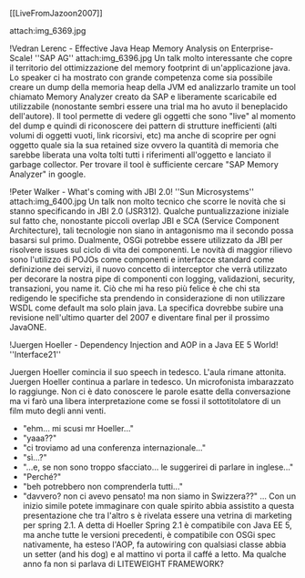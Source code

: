 [[LiveFromJazoon2007]]

attach:img_6369.jpg

!Vedran Lerenc - Effective Java Heap Memory Analysis on Enterprise-Scale!
''SAP AG''
attach:img_6396.jpg
Un talk molto interessante che copre il territorio del ottimizzazione del memory footprint di un'applicazione java. Lo speaker ci ha mostrato con grande competenza come sia possibile creare un dump della memoria heap della JVM ed analizzarlo tramite un tool chiamato Memory Analyzer creato da SAP e liberamente scaricabile ed utilizzabile (nonostante sembri essere una trial ma ho avuto il beneplacido dell'autore). 
Il tool permette di vedere gli oggetti che sono "live" al momento del dump e quindi di riconoscere dei pattern di strutture inefficienti (alti volumi di oggetti vuoti, link ricorsivi, etc) ma anche di scoprire per ogni oggetto quale sia la sua retained size ovvero la quantità di memoria che sarebbe liberata una volta tolti tutti i riferimenti all'oggetto e lanciato il garbage collector. 
Per trovare il tool è sufficiente cercare "SAP Memory Analyzer" in google.

!Peter Walker - What's coming with JBI 2.0!
''Sun Microsystems''
attach:img_6400.jpg
Un talk non molto tecnico che scorre le novità che si stanno specificando in JBI 2.0 (JSR312). Qualche puntualizzazione iniziale sul fatto che, nonostante piccoli overlap JBI e SCA (Service Component Architecture), tali tecnologie non siano in antagonismo ma il secondo possa basarsi sul primo. Dualmente, OSGi potrebbe essere utilizzato da JBI per risolvere issues sul ciclo di vita dei componenti. Le novità di maggior rilievo sono l'utilizzo di POJOs come componenti e interfacce standard come definizione dei servizi, il nuovo concetto di interceptor che verrà utilizzato per decorare la nostra pipe di componenti con logging, validazioni, security, transazioni, you name it. Ciò che mi ha reso più felice è che chi sta redigendo le specifiche sta prendendo in considerazione di non utilizzare WSDL come default ma solo plain java. 
La specifica dovrebbe subire una revisione nell'ultimo quarter del 2007 e diventare final per il prossimo JavaONE.

!Juergen Hoeller - Dependency Injection and AOP in a Java EE 5 World!
''Interface21''

Juergen Hoeller comincia il suo speech in tedesco. L'aula rimane attonita. Juergen Hoeller continua a parlare in tedesco. Un microfonista imbarazzato lo raggiunge. Non ci è dato conoscere le parole esatte della conversazione ma vi farò una libera interpretazione come se fossi il sottotitolatore di un film muto degli anni venti.
- "ehm... mi scusi mr Hoeller..."
- "yaaa??"
- "ci troviamo ad una conferenza internazionale..."
- "sì...?"
- "...e, se non sono troppo sfacciato... le suggerirei di parlare in inglese..."
- "Perché?"
- "beh potrebbero non comprenderla tutti..."
- "davvero? non ci avevo pensato! ma non siamo in Swizzera??"
...
Con un inizio simile potete immaginare con quale spirito abbia assistito a questa presentazione che tra l'altro s è rivelata essere una vetrina di marketing per spring 2.1. A detta di Hoeller Spring 2.1 è compatibile con Java EE 5, ma anche tutte le versioni precedenti, è compatibile con OSGi spec nativamente, ha esteso l'AOP, fa autowiring con qualsiasi classe abbia un setter (and his dog) e al mattino vi porta il caffé a letto. 
Ma qualche anno fa non si parlava di LITEWEIGHT FRAMEWORK?

